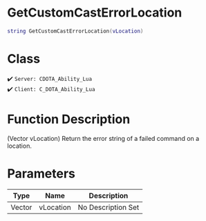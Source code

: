 # GetCustomCastErrorLocation
```lua
string GetCustomCastErrorLocation(vLocation)
```
# Class
✔️ `Server: CDOTA_Ability_Lua`  
✔️ `Client: C_DOTA_Ability_Lua`  

# Function Description
(Vector vLocation) Return the error string of a failed command on a location.
# Parameters
Type|Name|Description
--|--|--
Vector|vLocation|No Description Set

